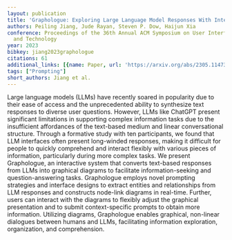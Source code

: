 ```yaml
---
layout: publication
title: 'Graphologue: Exploring Large Language Model Responses With Interactive Diagrams'
authors: Peiling Jiang, Jude Rayan, Steven P. Dow, Haijun Xia
conference: Proceedings of the 36th Annual ACM Symposium on User Interface Software
  and Technology
year: 2023
bibkey: jiang2023graphologue
citations: 61
additional_links: [{name: Paper, url: 'https://arxiv.org/abs/2305.11473'}]
tags: ["Prompting"]
short_authors: Jiang et al.
---
```

Large language models (LLMs) have recently soared in popularity due to their
ease of access and the unprecedented ability to synthesize text responses to
diverse user questions. However, LLMs like ChatGPT present significant
limitations in supporting complex information tasks due to the insufficient
affordances of the text-based medium and linear conversational structure.
Through a formative study with ten participants, we found that LLM interfaces
often present long-winded responses, making it difficult for people to quickly
comprehend and interact flexibly with various pieces of information,
particularly during more complex tasks. We present Graphologue, an interactive
system that converts text-based responses from LLMs into graphical diagrams to
facilitate information-seeking and question-answering tasks. Graphologue
employs novel prompting strategies and interface designs to extract entities
and relationships from LLM responses and constructs node-link diagrams in
real-time. Further, users can interact with the diagrams to flexibly adjust the
graphical presentation and to submit context-specific prompts to obtain more
information. Utilizing diagrams, Graphologue enables graphical, non-linear
dialogues between humans and LLMs, facilitating information exploration,
organization, and comprehension.